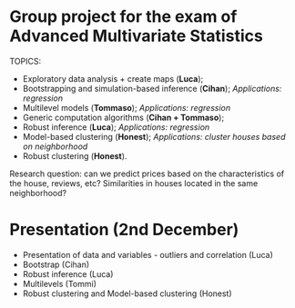 # Group project for the exam of Advanced Multivariate Statistics

TOPICS:
- Exploratory data analysis + create maps (**Luca**);
- Bootstrapping and simulation-based inference (**Cihan**);
    _Applications: regression_
- Multilevel models (**Tommaso**);
  _Applications: regression_
- Generic computation algorithms (**Cihan + Tommaso**);
- Robust inference (**Luca**);
  _Applications: regression_
- Model-based clustering (**Honest**);
  _Applications: cluster houses based on neighborhood_
- Robust clustering (**Honest**).

Research question: can we predict prices based on the characteristics of the house, reviews, etc? Similarities in houses located in the same neighborhood?


# Presentation (2nd December)
- Presentation of data and variables - outliers and correlation (Luca)
- Bootstrap (Cihan)
- Robust inference (Luca)
- Multilevels (Tommi)
- Robust clustering and Model-based clustering (Honest)
